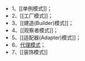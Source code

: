 
- 1、[[单例模式]]；
- 2、[[工厂模式]]；
- 3、[[建造(Builder)模式]]；
- 4、[[观察者模式]]；
- 5、[[适配器(Adapter)模式]]；
- 6、[代理模式](代理模式.md)；
- 7、[[装饰模式]]